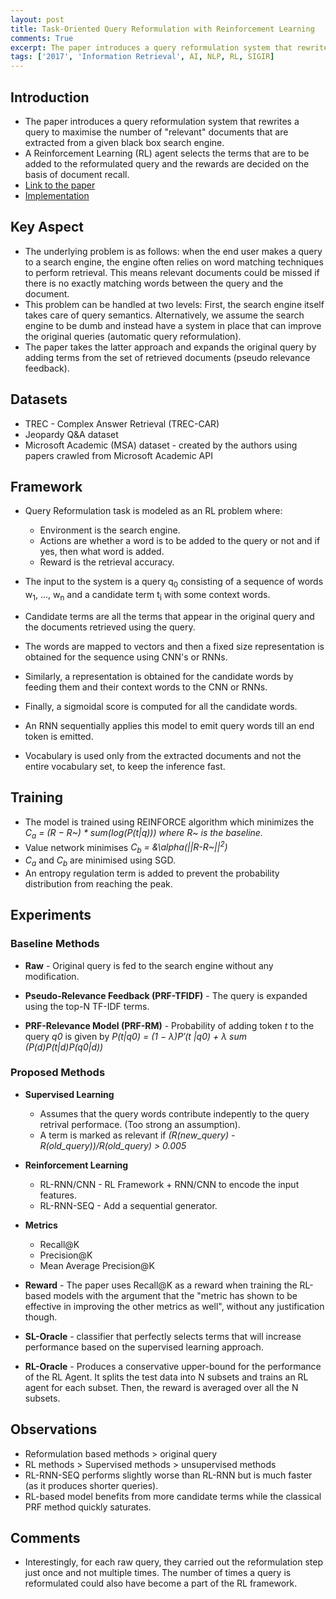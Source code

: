 ```yaml
---
layout: post
title: Task-Oriented Query Reformulation with Reinforcement Learning
comments: True
excerpt: The paper introduces a query reformulation system that rewrites a query to maximise the number of "relevant" documents that are extracted from a given black box search engine.
tags: ['2017', 'Information Retrieval', AI, NLP, RL, SIGIR]
---
```


## Introduction

* The paper introduces a query reformulation system that rewrites a query to maximise the number of "relevant" documents that are extracted from a given black box search engine.
* A Reinforcement Learning (RL) agent selects the terms that are to be added to the reformulated query and the rewards are decided on the basis of document recall. 
* [Link to the paper](https://arxiv.org/abs/1704.04572)
* [Implementation](https://github.com/nyu-dl/QueryReformulator)

## Key Aspect

* The underlying problem is as follows: when the end user makes a query to a search engine, the engine often relies on word matching techniques to perform retrieval. This means relevant documents could be missed if there is no exactly matching words between the query and the document.
* This problem can be handled at two levels: First, the search engine itself takes care of query semantics. Alternatively, we assume the search engine to be dumb and instead have a system in place that can improve the original queries (automatic query reformulation).
* The paper takes the latter approach and expands the original query by adding terms from the set of retrieved documents (pseudo relevance feedback).

## Datasets

* TREC - Complex Answer Retrieval (TREC-CAR)
* Jeopardy Q&A dataset
* Microsoft Academic (MSA) dataset - created by the authors using papers crawled from Microsoft Academic API

## Framework

* Query Reformulation task is modeled as an RL problem where:
    * Environment is the search engine.
    * Actions are whether a word is to be added to the query or not and if yes, then what word is added.
    * Reward is the retrieval accuracy.

* The input to the system is a query q<sub>0</sub> consisting of a sequence of words w<sub>1</sub>, ..., w<sub>n</sub> and a candidate term t<sub>i</sub> with some context words. 
* Candidate terms are all the terms that appear in the original query and the documents retrieved using the query.
* The words are mapped to vectors and then a fixed size representation is obtained for the sequence using CNN's or RNNs.
* Similarly, a representation is obtained for the candidate words by feeding them and their context words to the CNN or RNNs.
* Finally, a sigmoidal score is computed for all the candidate words.
* An RNN sequentially applies this model to emit query words till an end token is emitted.
* Vocabulary is used only from the extracted documents and not the entire vocabulary set, to keep the inference fast.

## Training

* The model is trained using REINFORCE algorithm which minimizes the *C<sub>a</sub> = (R − R~) \* sum(log(P(t\|q))) where R~ is the baseline.*
* Value network minimises *C<sub>b</sub> = &\alpha(\|\|R-R~\|\|<sup>2</sup>)*
* *C<sub>a</sub>* and *C<sub>b</sub>* are minimised using SGD.
* An entropy regulation term is added to prevent the probability distribution from reaching the peak.

## Experiments

### Baseline Methods

* **Raw** - Original query is fed to the search engine without any modification.

* **Pseudo-Relevance Feedback (PRF-TFIDF)** - The query is expanded using the top-N TF-IDF terms.

* **PRF-Relevance Model (PRF-RM)** - Probability of adding token *t* to the query *q0* is given by *P(t|q0) = (1 − λ)P′(t |q0) + λ sum (P(d)P(t|d)P(q0|d))*

### Proposed Methods

* **Supervised Learning**
    * Assumes that the query words contribute indepently to the query retrival performace. (Too strong an assumption).
    * A term is marked as relevant if *(R(new_query) - R(old_query))/R(old_query) > 0.005*

* **Reinforcement Learning**
    * RL-RNN/CNN - RL Framework + RNN/CNN to encode the input features. 
    * RL-RNN-SEQ - Add a sequential generator.

* **Metrics**
    * Recall@K
    * Precision@K
    * Mean Average Precision@K

* **Reward** - The paper uses Recall@K as a reward when training the RL-based models with the argument that the "metric has shown to be effective in improving the other metrics as well", without any justification though.

* **SL-Oracle** - classifier that perfectly selects terms that will increase performance based on the supervised learning approach.

* **RL-Oracle** - Produces a conservative upper-bound for the performance of the RL Agent. It splits the test data into N subsets and trains an RL agent for each subset. Then, the reward is averaged over all the N subsets.

## Observations

* Reformulation based methods > original query
* RL methods > Supervised methods > unsupervised methods
* RL-RNN-SEQ performs slightly worse than RL-RNN but is much faster (as it produces shorter queries).
* RL-based model benefits from more candidate terms while the classical PRF method quickly saturates.

## Comments

* Interestingly, for each raw query, they carried out the reformulation step just once and not multiple times. The number of times a query is reformulated could also have become a part of the RL framework.